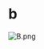 # b

![B.png](https://github.com/Tan12d/Oracle-Database-Problems/assets/100254217/12c8f0f5-f697-4506-86f2-fb59afe80455)
